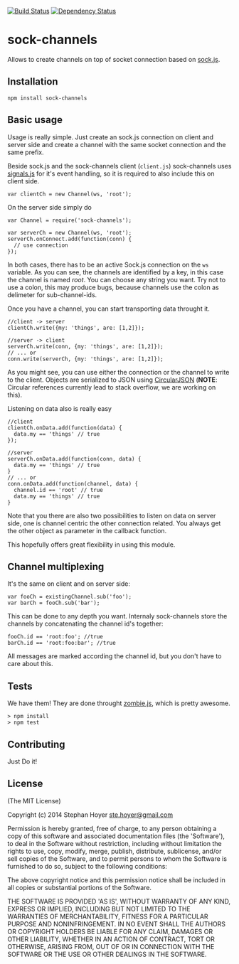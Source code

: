 [![Build Status](https://travis-ci.org/model-io/sock-channels.png?branch=master)](https://travis-ci.org/model-io/sock-channels)
[![Dependency Status](https://david-dm.org/model-io/sock-channels.png)](https://david-dm.org/model-io/sock-channels)

sock-channels
=============

Allows to create channels on top of socket connection based on
[sock.js](http://sockjs.org).

Installation
------------

    npm install sock-channels

Basic usage
-----------

Usage is really simple. Just create an sock.js connection on client and server
side and create a channel with the same socket connection and the same prefix.

Beside sock.js and the sock-channels client (`client.js`) sock-channels uses
[signals.js](http://millermedeiros.github.com/js-signals/) for it's event
handling, so it is required to also include this on client side.

    var clientCh = new Channel(ws, 'root');

On the server side simply do

    var Channel = require('sock-channels');

    var serverCh = new Channel(ws, 'root');
    serverCh.onConnect.add(function(conn) {
      // use connection
    });

In both cases, there has to be an active Sock.js connection on the `ws`
variable. As you can see, the channels are identified by a key, in this case the
channel is named *root*. You can choose any string you want. Try not to use a
colon, this may produce bugs, because channels use the colon as delimeter for
sub-channel-ids.

Once you have a channel, you can start transporting data throught it.

    //client -> server
    clientCh.write({my: 'things', are: [1,2]});

    //server -> client
    serverCh.write(conn, {my: 'things', are: [1,2]});
    // ... or
    conn.write(serverCh, {my: 'things', are: [1,2]});

As you might see, you can use either the connection or the channel to write to
the client. Objects are serialized to JSON using
[CircularJSON](https://github.com/WebReflection/circular-json) (**NOTE**: Circular
references currently lead to stack overflow, we are working on this).

Listening on data also is really easy

    //client
    clientCh.onData.add(function(data) {
      data.my == 'things' // true
    });

    //server
    serverCh.onData.add(function(conn, data) {
      data.my == 'things' // true
    }
    // ... or
    conn.onData.add(function(channel, data) {
      channel.id == 'root' // true
      data.my == 'things' // true
    }

Note that you there are also two possibilities to listen on data on server side,
one is channel centric the other connection related. You always get the other
object as parameter in the callback function.

This hopefully offers great flexibility in using this module.

Channel multiplexing
--------------------

It's the same on client and on server side:

    var fooCh = existingChannel.sub('foo');
    var barCh = fooCh.sub('bar');

This can be done to any depth you want. Internaly sock-channels store the
channels by concatenating the channel id's together:

    fooCh.id == 'root:foo'; //true
    barCh.id == 'root:foo:bar'; //true

All messages are marked according the channel id, but you don't have to care
about this.

Tests
-----

We have them! They are done throught [zombie.js](http://zombie.labnotes.org/),
which is pretty awesome.

    > npm install
    > npm test

Contributing
------------

Just Do it!

License
-------

(The MIT License)

Copyright (c) 2014 Stephan Hoyer <ste.hoyer@gmail.com>

Permission is hereby granted, free of charge, to any person obtaining a copy
of this software and associated documentation files (the 'Software'), to deal
in the Software without restriction, including without limitation the rights
to use, copy, modify, merge, publish, distribute, sublicense, and/or sell
copies of the Software, and to permit persons to whom the Software is
furnished to do so, subject to the following conditions:

The above copyright notice and this permission notice shall be included in all
copies or substantial portions of the Software.

THE SOFTWARE IS PROVIDED 'AS IS', WITHOUT WARRANTY OF ANY KIND, EXPRESS OR
IMPLIED, INCLUDING BUT NOT LIMITED TO THE WARRANTIES OF MERCHANTABILITY,
FITNESS FOR A PARTICULAR PURPOSE AND NONINFRINGEMENT. IN NO EVENT SHALL THE
AUTHORS OR COPYRIGHT HOLDERS BE LIABLE FOR ANY CLAIM, DAMAGES OR OTHER
LIABILITY, WHETHER IN AN ACTION OF CONTRACT, TORT OR OTHERWISE, ARISING FROM,
OUT OF OR IN CONNECTION WITH THE SOFTWARE OR THE USE OR OTHER DEALINGS IN THE
SOFTWARE.
